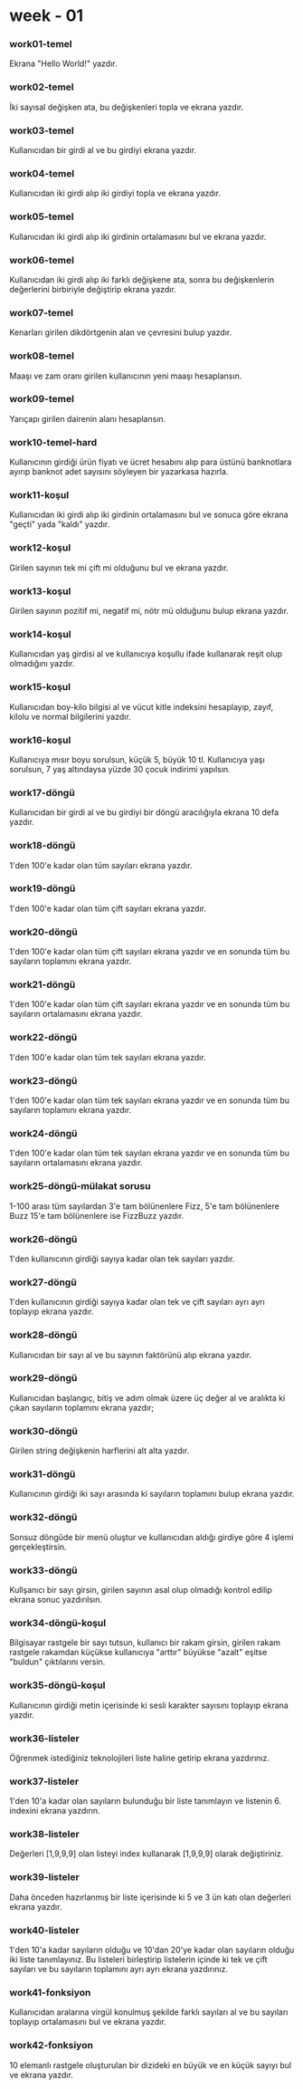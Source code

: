 week - 01
=======
### work01-temel
Ekrana "Hello World!" yazdır.
### work02-temel
İki sayısal değişken ata, bu değişkenleri topla ve ekrana yazdır.
### work03-temel
Kullanıcıdan bir girdi al ve bu girdiyi ekrana yazdır.
### work04-temel
Kullanıcıdan iki girdi alıp iki girdiyi topla ve ekrana yazdır.
### work05-temel
Kullanıcıdan iki girdi alıp iki girdinin ortalamasını bul ve ekrana yazdır.
### work06-temel
Kullanıcıdan iki girdi alıp iki farklı değişkene ata, sonra bu değişkenlerin değerlerini birbiriyle değiştirip ekrana yazdır.
### work07-temel
Kenarları girilen dikdörtgenin alan ve çevresini bulup yazdır.
### work08-temel
Maaşı ve zam oranı girilen kullanıcının yeni maaşı hesaplansın.
### work09-temel
Yarıçapı girilen dairenin alanı hesaplansın.
### work10-temel-hard
Kullanıcının girdiği ürün fiyatı ve ücret hesabını alıp para üstünü banknotlara ayırıp banknot adet sayısını söyleyen bir yazarkasa hazırla.
### work11-koşul
Kullanıcıdan iki girdi alıp iki girdinin ortalamasını bul ve sonuca göre ekrana "geçti" yada "kaldı" yazdır.
### work12-koşul
Girilen sayının tek mi çift mi olduğunu bul ve ekrana yazdır.
### work13-koşul
Girilen sayının pozitif mi, negatif mi, nötr mü olduğunu bulup ekrana yazdır.
### work14-koşul
Kullanıcıdan yaş girdisi al ve kullanıcıya koşullu ifade kullanarak reşit olup olmadığını yazdır.
### work15-koşul
Kullanıcıdan boy-kilo bilgisi al ve vücut kitle indeksini hesaplayıp, zayıf, kilolu ve normal bilgilerini yazdır.
### work16-koşul
Kullanıcıya mısır boyu sorulsun, küçük 5, büyük 10 tl. Kullanıcıya yaşı sorulsun, 7 yaş altındaysa yüzde 30 çocuk indirimi yapılsın.
### work17-döngü
Kullanıcıdan bir girdi al ve bu girdiyi bir döngü aracılığıyla ekrana 10 defa yazdır.
### work18-döngü
1'den 100'e kadar olan tüm sayıları ekrana yazdır.
### work19-döngü
1'den 100'e kadar olan tüm çift sayıları ekrana yazdır.
### work20-döngü
1'den 100'e kadar olan tüm çift sayıları ekrana yazdır ve en sonunda tüm bu sayıların toplamını ekrana yazdır.
### work21-döngü
1'den 100'e kadar olan tüm çift sayıları ekrana yazdır ve en sonunda tüm bu sayıların ortalamasını ekrana yazdır.
### work22-döngü
1'den 100'e kadar olan tüm tek sayıları ekrana yazdır.
### work23-döngü
1'den 100'e kadar olan tüm tek sayıları ekrana yazdır ve en sonunda tüm bu sayıların toplamını ekrana yazdır.
### work24-döngü
1'den 100'e kadar olan tüm tek sayıları ekrana yazdır ve en sonunda tüm bu sayıların ortalamasını ekrana yazdır.
### work25-döngü-mülakat sorusu
1-100 arası tüm sayılardan 3'e tam bölünenlere Fizz, 5'e tam bölünenlere Buzz 15'e tam bölünenlere ise FizzBuzz yazdır.
### work26-döngü
1'den kullanıcının girdiği sayıya kadar olan tek sayıları yazdır.
### work27-döngü
1'den kullanıcının girdiği sayıya kadar olan tek ve çift sayıları ayrı ayrı toplayıp ekrana yazdır.
### work28-döngü
Kullanıcıdan bir sayı al ve bu sayının faktörünü alıp ekrana yazdır.
### work29-döngü
Kullanıcıdan başlangıç, bitiş ve adım olmak üzere üç değer al ve aralıkta ki çıkan sayıların toplamını ekrana yazdır;
### work30-döngü
Girilen string değişkenin harflerini alt alta yazdır.
### work31-döngü
Kullanıcının girdiği iki sayı arasında ki sayıların toplamını bulup ekrana yazdır.
### work32-döngü
Sonsuz döngüde bir menü oluştur ve kullanıcıdan aldığı girdiye göre 4 işlemi gerçekleştirsin.
### work33-döngü
Kullşanıcı bir sayı girsin, girilen sayının asal olup olmadığı kontrol edilip ekrana sonuc yazdırılsın.
### work34-döngü-koşul
Bilgisayar rastgele bir sayı tutsun, kullanıcı bir rakam girsin, girilen rakam rastgele rakamdan küçükse kullanıcıya "arttır" büyükse "azalt" eşitse "buldun" çıktılarını versin.
### work35-döngü-koşul
Kullanıcının girdiği metin içerisinde ki sesli karakter sayısını toplayıp ekrana yazdır.
### work36-listeler
Öğrenmek istediğiniz teknolojileri liste haline getirip ekrana yazdırınız.
### work37-listeler
1'den 10'a kadar olan sayıların bulunduğu bir liste tanımlayın ve listenin 6. indexini ekrana yazdırın.
### work38-listeler
Değerleri [1,9,9,9] olan listeyi index kullanarak [1,9,9,9] olarak değiştiriniz.
### work39-listeler
Daha önceden hazırlanmış bir liste içerisinde ki 5 ve 3 ün katı olan değerleri ekrana yazdır.
### work40-listeler
1'den 10'a kadar sayıların olduğu ve 10'dan 20'ye kadar olan sayıların olduğu iki liste tanımlayınız. Bu listeleri birleştirip listelerin içinde ki tek ve çift sayıları ve bu sayıların toplamını ayrı ayrı ekrana yazdırınız.
### work41-fonksiyon
Kullanıcıdan aralarına virgül konulmuş şekilde farklı sayıları al ve bu sayıları toplayıp ortalamasını bul ve ekrana yazdır.
### work42-fonksiyon
10 elemanlı rastgele oluşturulan bir dizideki en büyük ve en küçük sayıyı bul ve ekrana yazdır.

